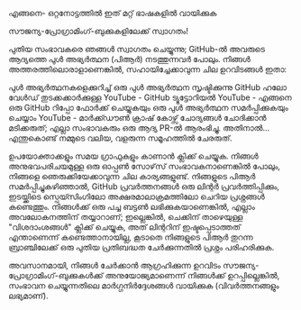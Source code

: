 എങ്ങനെ- ഒറ്റനോട്ടത്തിൽ
ഇത് മറ്റ് ഭാഷകളിൽ വായിക്കുക

സൗജന്യ-പ്രോഗ്രാമിംഗ്-ബുക്കുകളിലേക്ക് സ്വാഗതം!

പുതിയ സംഭാവകരെ ഞങ്ങൾ സ്വാഗതം ചെയ്യുന്നു; GitHub-ൽ അവരുടെ ആദ്യത്തെ പുൾ അഭ്യർത്ഥന (പിആർ) നടത്തുന്നവർ പോലും. നിങ്ങൾ അത്തരത്തിലൊരാളാണെങ്കിൽ, സഹായിച്ചേക്കാവുന്ന ചില ഉറവിടങ്ങൾ ഇതാ:

പുൾ അഭ്യർത്ഥനകളെക്കുറിച്ച്
ഒരു പുൾ അഭ്യർത്ഥന സൃഷ്ടിക്കുന്നു
GitHub ഹലോ വേൾഡ്
തുടക്കക്കാർക്കുള്ള YouTube - GitHub ട്യൂട്ടോറിയൽ
YouTube - എങ്ങനെ ഒരു GitHub റിപ്പോ ഫോർക്ക് ചെയ്യുകയും ഒരു പുൾ അഭ്യർത്ഥന സമർപ്പിക്കുകയും ചെയ്യാം
YouTube - മാർക്ക്ഡൗൺ ക്രാഷ് കോഴ്സ്
ചോദ്യങ്ങൾ ചോദിക്കാൻ മടിക്കരുത്; എല്ലാ സംഭാവകരും ഒരു ആദ്യ PR-ൽ ആരംഭിച്ചു. അതിനാൽ... എന്തുകൊണ്ട് നമ്മുടെ വലിയ, വളരുന്ന സമൂഹത്തിൽ ചേരരുത്.

ഉപയോക്താക്കളും സമയ ഗ്രാഫുകളും കാണാൻ ക്ലിക്ക് ചെയ്യുക.
നിങ്ങൾ അനുഭവപരിചയമുള്ള ഒരു ഓപ്പൺ സോഴ്‌സ് സംഭാവകനാണെങ്കിൽ പോലും, നിങ്ങളെ ഞെരുക്കിയേക്കാവുന്ന ചില കാര്യങ്ങളുണ്ട്. നിങ്ങളുടെ പിആർ സമർപ്പിച്ചുകഴിഞ്ഞാൽ, GitHub പ്രവർത്തനങ്ങൾ ഒരു ലിന്റർ പ്രവർത്തിപ്പിക്കും, ഇടയ്ക്കിടെ സ്പെയ്സിംഗിലോ അക്ഷരമാലാക്രമത്തിലോ ചെറിയ പ്രശ്നങ്ങൾ കണ്ടെത്തും. നിങ്ങൾക്ക് ഒരു പച്ച ബട്ടൺ ലഭിക്കുകയാണെങ്കിൽ, എല്ലാം അവലോകനത്തിന് തയ്യാറാണ്; ഇല്ലെങ്കിൽ, ചെക്കിന് താഴെയുള്ള "വിശദാംശങ്ങൾ" ക്ലിക്ക് ചെയ്യുക, അത് ലിന്ററിന് ഇഷ്ടപ്പെടാത്തത് എന്താണെന്ന് കണ്ടെത്താനായില്ല, കൂടാതെ നിങ്ങളുടെ പിആർ തുറന്ന ബ്രാഞ്ചിലേക്ക് ഒരു പുതിയ പ്രതിബദ്ധത ചേർക്കുന്നതിൽ പ്രശ്നം പരിഹരിക്കുക.

അവസാനമായി, നിങ്ങൾ ചേർക്കാൻ ആഗ്രഹിക്കുന്ന ഉറവിടം സൗജന്യ-പ്രോഗ്രാമിംഗ്-ബുക്കുകൾക്ക് അനുയോജ്യമാണെന്ന് നിങ്ങൾക്ക് ഉറപ്പില്ലെങ്കിൽ, സംഭാവന ചെയ്യുന്നതിലെ മാർഗ്ഗനിർദ്ദേശങ്ങൾ വായിക്കുക (വിവർത്തനങ്ങളും ലഭ്യമാണ്).
